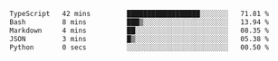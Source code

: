<!--START_SECTION:waka-->

```txt
TypeScript   42 mins         ██████████████████░░░░░░░   71.81 %
Bash         8 mins          ███▒░░░░░░░░░░░░░░░░░░░░░   13.94 %
Markdown     4 mins          ██░░░░░░░░░░░░░░░░░░░░░░░   08.35 %
JSON         3 mins          █▒░░░░░░░░░░░░░░░░░░░░░░░   05.38 %
Python       0 secs          ░░░░░░░░░░░░░░░░░░░░░░░░░   00.50 %
```

<!--END_SECTION:waka--> 
 
